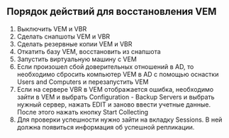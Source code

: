 ## Порядок действий для восстановления VEM
1. Выключить VEM и VBR
2. Сделать снапшоты VEM и VBR
3. Сделать резервные копии VEM и VBR
4. Откатить базу VEM, восстановить из снапшота
5. Запустить виртуальную машину с VEM
6. Если произошел сбой доверительных отношений в AD, то необходимо сбросить компьютер VEM в AD с помощью оснастки Users and Computers и перезапустить VEM
7. Если на сервере VBR в VEM отображается ошибка, необходимо зайти в VEM и выбрать Configuration - Backup Servers и выбрать нужный сервер, нажать EDIT и заново ввести учетные данные. После этого нажать кнопку Start Collecting
8. Для проверки успешности нужно зайти на вкладку Sessions. В ней должна появиться информация об успешной репликации. 

